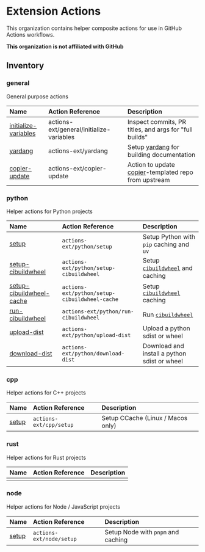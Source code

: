 # Extension Actions

This organization contains helper composite actions for use in GitHub Actions workflows.

**This organization is not affiliated with GitHub**

## Inventory

### general

General purpose actions

| Name                                                                                          | Action Reference                         | Description                                                                                      |
| :-------------------------------------------------------------------------------------------- | :--------------------------------------- | :----------------------------------------------------------------------------------------------- |
| [initialize-variables](https://github.com/actions-ext/general/tree/main/initialize-variables) | actions-ext/general/initialize-variables | Inspect commits, PR titles, and args for "full builds"                                           |
| [yardang](https://github.com/actions-ext/yardang)                                             | actions-ext/yardang                      | Setup [yardang](https://github.com/python-project-templates/yardang) for building documentation  |
| [copier-update](https://github.com/actions-ext/copier-update)                                 | actions-ext/copier-update                | Action to update [copier](https://copier.readthedocs.io/en/stable/)-templated repo from upstream |

### python

Helper actions for Python projects

| Name                                                                                                 | Action Reference                              | Description                                                                        |
| :--------------------------------------------------------------------------------------------------- | :-------------------------------------------- | :--------------------------------------------------------------------------------- |
| [setup](https://github.com/actions-ext/python/tree/main/setup)                                       | `actions-ext/python/setup`                    | Setup Python with `pip` caching and `uv`                                           |
| [setup-cibuildwheel](https://github.com/actions-ext/python/tree/main/setup-cibuildwheel)             | `actions-ext/python/setup-cibuildwheel`       | Setup [`cibuildwheel`](https://cibuildwheel.readthedocs.io/en/stable/) and caching |
| [setup-cibuildwheel-cache](https://github.com/actions-ext/python/tree/main/setup-cibuildwheel-cache) | `actions-ext/python/setup-cibuildwheel-cache` | Setup [`cibuildwheel`](https://cibuildwheel.readthedocs.io/en/stable/) caching     |
| [run-cibuildwheel](https://github.com/actions-ext/python/tree/main/run-cibuildwheel)                 | `actions-ext/python/run-cibuildwheel`         | Run [`cibuildwheel`](https://cibuildwheel.readthedocs.io/en/stable/)               |
| [upload-dist](https://github.com/actions-ext/python/tree/main/upload-dist)                           | `actions-ext/python/upload-dist`              | Upload a python sdist or wheel                                                     |
| [download-dist](https://github.com/actions-ext/python/tree/main/download-dist)                       | `actions-ext/python/download-dist`            | Download and install a python sdist or wheel                                       |

### cpp

Helper actions for C++ projects

| Name                                                        | Action Reference        | Description                       |
| :---------------------------------------------------------- | :---------------------- | :-------------------------------- |
| [setup](https://github.com/actions-ext/cpp/tree/main/setup) | `actions-ext/cpp/setup` | Setup CCache (Linux / Macos only) |

### rust

Helper actions for Rust projects

| Name | Action Reference | Description |
| :--- | :--------------- | :---------- |
|      |                  |             |

### node

Helper actions for Node / JavaScript projects

| Name                                                         | Action Reference         | Description                        |
| :----------------------------------------------------------- | :----------------------- | :--------------------------------- |
| [setup](https://github.com/actions-ext/node/tree/main/setup) | `actions-ext/node/setup` | Setup Node with `pnpm` and caching |

